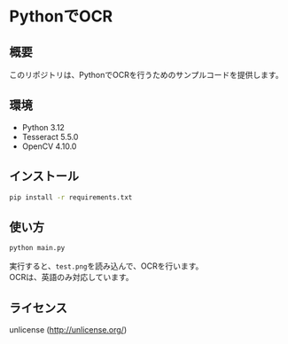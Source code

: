 # PythonでOCR

## 概要

このリポジトリは、PythonでOCRを行うためのサンプルコードを提供します。

## 環境

- Python 3.12
- Tesseract 5.5.0
- OpenCV 4.10.0

## インストール

```bash
pip install -r requirements.txt
```

## 使い方

```bash
python main.py
```

実行すると、`test.png`を読み込んで、OCRを行います。  
OCRは、英語のみ対応しています。

## ライセンス

unlicense (<http://unlicense.org/>)
